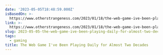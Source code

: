 ```yaml
---
date: '2023-05-05T18:48:59.000Z'
isBasedOn: >-
  https://www.otherstrangeness.com/2023/01/18/the-web-game-ive-been-playing-daily-for-almost-two-decades/
link: >-
  https://www.otherstrangeness.com/2023/01/18/the-web-game-ive-been-playing-daily-for-almost-two-decades/
slug: 2023-05-05-the-web-game-ive-been-playing-daily-for-almost-two-decades
tags:
  - gaming
title: The Web Game I've Been Playing Daily for Almost Two Decades
---
```


